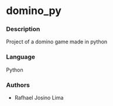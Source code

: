 # domino_py

### Description
Project of a domino game made in python

### Language
Python

### Authors 
- Rafhael Josino Lima
